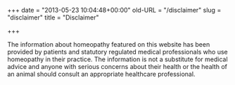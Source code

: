 +++
date = "2013-05-23 10:04:48+00:00"
old-URL = "/disclaimer"
slug = "disclaimer"
title = "Disclaimer"

+++

The information about homeopathy featured on this website has been provided by patients and statutory regulated medical professionals who use homeopathy in their practice. The information is not a substitute for medical advice and anyone with serious concerns about their health or the health of an animal should consult an appropriate healthcare professional.
